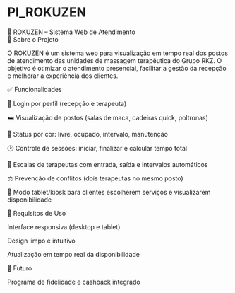 # PI_ROKUZEN

🌿 ROKUZEN – Sistema Web de Atendimento <br>
📘 Sobre o Projeto

O ROKUZEN é um sistema web para visualização em tempo real dos postos de atendimento das unidades de massagem terapêutica do Grupo RKZ.
O objetivo é otimizar o atendimento presencial, facilitar a gestão da recepção e melhorar a experiência dos clientes.

✅ Funcionalidades

👥 Login por perfil (recepção e terapeuta)

🛏️ Visualização de postos (salas de maca, cadeiras quick, poltronas)

🎨 Status por cor: livre, ocupado, intervalo, manutenção

🕑 Controle de sessões: iniciar, finalizar e calcular tempo total

📅 Escalas de terapeutas com entrada, saída e intervalos automáticos

⚖️ Prevenção de conflitos (dois terapeutas no mesmo posto)

📱 Modo tablet/kiosk para clientes escolherem serviços e visualizarem disponibilidade

🔐 Requisitos de Uso

Interface responsiva (desktop e tablet)

Design limpo e intuitivo

Atualização em tempo real da disponibilidade

🚀 Futuro

Programa de fidelidade e cashback integrado